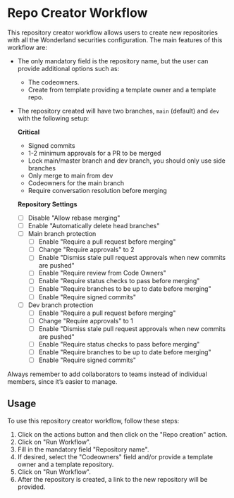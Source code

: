 # Repo Creator Workflow

This repository creator workflow allows users to create new repositories with all the Wonderland securities configuration. The main features of this workflow are:

- The only mandatory field is the repository name, but the user can provide additional options such as:
  - The codeowners.
  - Create from template providing a template owner and a template repo.
- The repository created will have two branches, `main` (default) and `dev` with the following setup:

  **Critical**

  - Signed commits
  - 1-2 minimum approvals for a PR to be merged
  - Lock main/master branch and dev branch, you should only use side branches
  - Only merge to main from dev
  - Codeowners for the main branch
  - Require conversation resolution before merging

  **Repository Settings**

  - [ ] Disable "Allow rebase merging"
  - [ ] Enable "Automatically delete head branches"
  - [ ] Main branch protection
    - [ ] Enable "Require a pull request before merging"
    - [ ] Change "Require approvals" to 2
    - [ ] Enable "Dismiss stale pull request approvals when new commits are pushed"
    - [ ] Enable "Require review from Code Owners"
    - [ ] Enable "Require status checks to pass before merging"
    - [ ] Enable "Require branches to be up to date before merging"
    - [ ] Enable "Require signed commits"
  - [ ] Dev branch protection
    - [ ] Enable "Require a pull request before merging"
    - [ ] Change "Require approvals" to 1
    - [ ] Enable "Dismiss stale pull request approvals when new commits are pushed"
    - [ ] Enable "Require status checks to pass before merging"
    - [ ] Enable "Require branches to be up to date before merging"
    - [ ] Enable "Require signed commits"

Always remember to add collaborators to teams instead of individual members, since it’s easier to manage.

## Usage

To use this repository creator workflow, follow these steps:

1. Click on the actions button and then click on the "Repo creation" action.
2. Click on "Run Workflow".
3. Fill in the mandatory field "Repository name".
4. If desired, select the "Codeowners" field and/or provide a template owner and a template repository.
5. Click on "Run Workflow".
6. After the repository is created, a link to the new repository will be provided.
